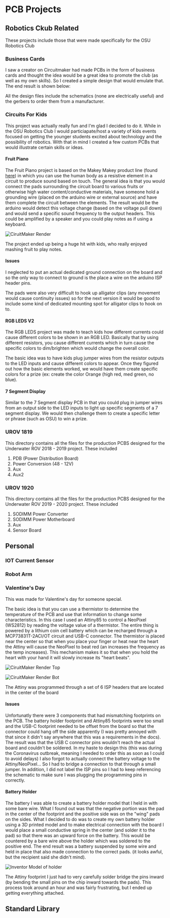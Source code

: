 #	PCB Projects

 

##	Robotics Ckub Related 

These projects include those that were made specifically for the OSU Robotics Club 

### Business Cards

I saw a creator on Circuitmaker had made PCBs in the form of business cards and thought the idea would be a great idea to promote the club (as well as my own 
skills). So I created a simple design that would emulate that. The end result is shown below: 


All the design files include the schematics (none are electrically useful) and the gerbers to order them from a manufacturer. 

### Circuits For Kids

This project was actually really fun and I'm glad I decided to do it. While in the OSU Robotics Club I would particiapate/host a variety of kids events 
focused on getting the younger students excited about technology and the possibility of robotics. With that in mind I created a few custom PCBs that would illustrate
certain skills or ideas. 

#### Fruit Piano

The Fruit Piano project is based on the Makey Makey product line (found [here](https://makeymakey.com/))
in which you can use the human body as a resistive element in a circuit to produce sound based on touch. The general idea is that you would connect the 
pads surrounding the circuit board to various fruits or otherwise high water content/conductive materials, have someone hold a grounding wire (placed on 
the arduino wire or external source) and have them complete the circuit between the elements. The result would be the arduino would detect this voltage 
change (based on the voltage pull down) and would send a specific sound frequency to the output headers. This could be amplified by a speaker and you could 
play notes as if using a keyboard. 

![CiruitMaker Render](https://github.com/Jbruslind/PersonalProjects/blob/master/Reference_Pictures/Fruit_Piano.png)

The project ended up being a huge hit with kids, who really enjoyed mashing fruit to play notes. 

#### Issues 

I neglected to put an actual dedicated ground connection on the board and so the only way to connect to ground is the place a wire on the arduino ISP header pins. 

The pads were also very difficult to hook up alligator clips (any movement would cause continuity issues) so for the next version it would be good to 
include some kind of dedicated mounting spot for alligator clips to hook on to. 

#### RGB LEDS V2

The RGB LEDS project was made to teach kids how different currents could cause different colors to be shown in an RGB LED. Basically that by using different 
resistors, you cause different currents which in turn cause the specific colors to dim/brighten which would change the overall color. 

The basic idea was to have kids plug jumper wires from the resistor outputs to the LED inputs and cause different colors to appear. Once they figured out 
how the basic elements worked, we would have them create specific colors for a prize (ex: create the color Orange (high red, med green, no blue). 

#### 7 Segment Display

Similar to the 7 Segment display PCB in that you could plug in jumper wires from an output side to the LED inputs to light up specific segments of a 7 segment
display. We would then challenge them to create a specific letter or phrase (such as OSU) to win a prize. 

### UROV 1819

This directory contains all the files for the production PCBS designed for the Underwater ROV 2018 - 2019 project. These included 
1. PDB (Power Distribution Board)
2. Power Conversion (48 - 12V)
3. Aux 
4. Aux2

### UROV 1920

This directory contains all the files for the production PCBS designed for the Underwater ROV 2019 - 2020 project. These included 
1. SODIMM Power Converter
2. SODIMM Power Motherboard
3. Aux 
4. Sensor Board

##	Personal

### IOT Current Sensor

### Robot Arm

### Valentine's Day

This was made for Valentine's day for someone special. 

The basic idea is that you can use a thermistor to determine the temperature of the PCB and use that information to change some characteristics. In this case 
I used an Attiny85 to control a NeoPixel (WS2812) by reading the voltage value of a thermistor. The entire thing is powered by a lithium coin cell battery
which can be recharged through a MCP73831T-2ACI/OT circuit and USB-C connector. The thermistor is placed near the center so that when you place your finger 
or heat near the heart the Attiny will cause the NeoPixel to beat red (an increases the frequency as the temp increases). This mechanism makes it so that 
when you hold the heart with your hand it will slowly increase its "heart beats". 

![CiruitMaker Render Top](https://github.com/Jbruslind/PersonalProjects/blob/master/Reference_Pictures/Valentines_top.png)

![CiruitMaker Render Bot](https://github.com/Jbruslind/PersonalProjects/blob/master/Reference_Pictures/Valentines_bot.png)


The Attiny was programmed through a set of 6 ISP headers that are located in the center of the board
#### Issues 

Unfortunatly there were 3 components that had mismatching footprints on the PCB. The battery holder footprint and Attiny85 footprints were too small and the
USB-C footprint needed to be offset from the board so that the connector could hang off the side apparently (I was pretty annoyed with that since it didn't 
say anywhere that this was a requirements in the docs). The result was that the USB C connector pins wouldn't reach the actual board and couldn't be soldered. 
In my haste to design this (this was during the Coronavirus outbreak, meaning I needed to order this as soon as I could to avoid delays) I also 
forgot to actually connect the battery voltage to the Attiny/NeoPixel... So I had to bridge a connection to that through a small jumper. 
In addition, I did not label the ISP pins so I had to keep referencing the schematic to make sure I was plugging the programming pins in correctly.  

#### Battery Holder
The battery I was able to create a battery holder model that I held in with some bare wire. What I found out was that the negative portion was 
the pad in the center of the footprint and the positive side was on the "wing" pads on the sides. What I decided to do was to create my own battery holder 
using a 3D printed model and to make electrical connection with the board I would place a small conductive spring in the center (and solder it to the 
pad) so that there was an upward force on the battery. This would be countered by a bare wire above the holder which was soldered to the positive end. The
end result was a battery suspended by some wire and held in place that also made connection to the correct pads. (it looks awful, but the recipient said she didn't mind). 

![Inventor Model of holder](https://github.com/Jbruslind/PersonalProjects/blob/master/Reference_Pictures/Valentines_Battery_holder.png)


The Attiny footprint I just had to very carefully solder bridge the pins inward (by bending the small pins on the chip inward towards the pads). This 
process took around an hour and was fairly frustrating, but I ended up getting everything attached. 

## Standard Library 
